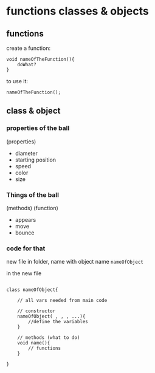 # functions classes & objects

## functions 

create a function:
``` processing
void nameOfTheFunction(){
    doWhat?
}
```
to use it:
``` processing
nameOfTheFunction();
```

## class & object

 
### properties of the ball

(properties)

- diameter
- starting position
- speed
- color
- size

### Things of the ball

(methods) (function)

- appears 
- move
- bounce

### code for that

new file in folder, name with object name `nameOfObject`

in the new file

``` processing

class nameOfObject{

    // all vars needed from main code

    // constructor
    nameOfObject( , , , ...){
        //define the variables
    }

    // methods (what to do)
    void name(){
        // functions
    }

}

```